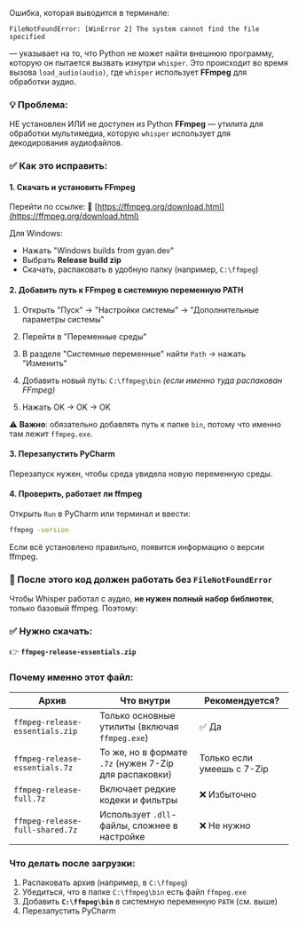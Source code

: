 Ошибка, которая выводится в терминале:

```
FileNotFoundError: [WinError 2] The system cannot find the file specified
```

— указывает на то, что Python не может найти внешнюю программу, которую он пытается вызвать изнутри `whisper`. 
Это происходит во время вызова `load_audio(audio)`, где `whisper` использует **FFmpeg** для обработки аудио.


### 💡 Проблема:

НЕ установлен ИЛИ не доступен из Python **FFmpeg** — утилита для обработки мультимедиа, которую `whisper` 
использует для декодирования аудиофайлов.


### ✅ Как это исправить:

#### 1. **Скачать и установить FFmpeg**

Перейти по ссылке:
🔗 [https://ffmpeg.org/download.html](https://ffmpeg.org/download.html)

Для Windows:

* Нажать "Windows builds from gyan.dev"
* Выбрать **Release build zip**
* Скачать, распаковать в удобную папку (например, `C:\ffmpeg`)


#### 2. **Добавить путь к FFmpeg в системную переменную PATH**

1. Открыть "Пуск" → "Настройки системы" → "Дополнительные параметры системы"

2. Перейти в "Переменные среды"

3. В разделе "Системные переменные" найти `Path` → нажать "Изменить"

4. Добавить новый путь:
   `C:\ffmpeg\bin` *(если именно туда распакован FFmpeg)*

5. Нажать OK → OK → OK

⚠️ **Важно**: обязательно добавлять путь к папке `bin`, потому что именно там лежит `ffmpeg.exe`.


#### 3. **Перезапустить PyCharm**

Перезапуск нужен, чтобы среда увидела новую переменную среды.


#### 4. **Проверить, работает ли ffmpeg**

Открыть `Run` в PyCharm или терминал и ввести:

```bash
ffmpeg -version
```

Если всё установлено правильно, появится информацию о версии ffmpeg.


### 📌 После этого код должен работать без `FileNotFoundError`


Чтобы Whisper работал с аудио, **не нужен полный набор библиотек**, только базовый ffmpeg. Поэтому:


### ✅ Нужно скачать:

👉 **`ffmpeg-release-essentials.zip`**


### Почему именно этот файл:

| Архив                           | Что внутри                                             | Рекомендуется?             |
| ------------------------------- | ------------------------------------------------------ | -------------------------- |
| `ffmpeg-release-essentials.zip` | Только основные утилиты (включая `ffmpeg.exe`)         | ✅ Да                       |
| `ffmpeg-release-essentials.7z`  | То же, но в формате `.7z` (нужен 7-Zip для распаковки) | Только если умеешь с 7-Zip |
| `ffmpeg-release-full.7z`        | Включает редкие кодеки и фильтры                       | ❌ Избыточно                |
| `ffmpeg-release-full-shared.7z` | Использует `.dll`-файлы, сложнее в настройке           | ❌ Не нужно                 |


### Что делать после загрузки:

1. Распаковать архив (например, в `C:\ffmpeg`)
2. Убедиться, что в папке `C:\ffmpeg\bin` есть файл `ffmpeg.exe`
3. Добавить **`C:\ffmpeg\bin`** в системную переменную `PATH` (см. выше)
4. Перезапустить PyCharm

